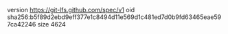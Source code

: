 version https://git-lfs.github.com/spec/v1
oid sha256:b5f89d2ebd9eff377e1c8494d11e569d1c481ed7d0b9fd63465eae597ca42246
size 4624
